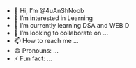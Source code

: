 - 👋 Hi, I’m @4uAnShNoob
- 👀 I’m interested in Learning
- 🌱 I’m currently learning DSA and WEB D
- 💞️ I’m looking to collaborate on ...
- 📫 How to reach me ...
- 😄 Pronouns: ...
- ⚡ Fun fact: ...

<!---
4uAnShNoob/4uAnShNoob is a ✨ special ✨ repository because its `README.md` (this file) appears on your GitHub profile.
You can click the Preview link to take a look at your changes.
--->
